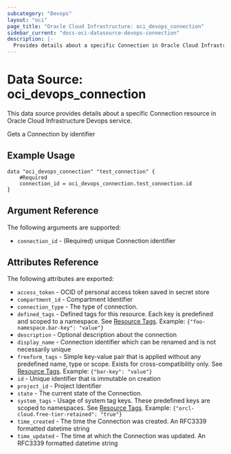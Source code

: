 ```yaml
---
subcategory: "Devops"
layout: "oci"
page_title: "Oracle Cloud Infrastructure: oci_devops_connection"
sidebar_current: "docs-oci-datasource-devops-connection"
description: |-
  Provides details about a specific Connection in Oracle Cloud Infrastructure Devops service
---
```


# Data Source: oci_devops_connection
This data source provides details about a specific Connection resource in Oracle Cloud Infrastructure Devops service.

Gets a Connection by identifier

## Example Usage

```hcl
data "oci_devops_connection" "test_connection" {
	#Required
	connection_id = oci_devops_connection.test_connection.id
}
```

## Argument Reference

The following arguments are supported:

* `connection_id` - (Required) unique Connection identifier


## Attributes Reference

The following attributes are exported:

* `access_token` - OCID of personal access token saved in secret store
* `compartment_id` - Compartment Identifier
* `connection_type` - The type of connection.
* `defined_tags` - Defined tags for this resource. Each key is predefined and scoped to a namespace. See [Resource Tags](https://docs.cloud.oracle.com/iaas/Content/General/Concepts/resourcetags.htm). Example: `{"foo-namespace.bar-key": "value"}`
* `description` - Optional description about the connection
* `display_name` - Connection identifier which can be renamed and is not necessarily unique
* `freeform_tags` - Simple key-value pair that is applied without any predefined name, type or scope. Exists for cross-compatibility only.  See [Resource Tags](https://docs.cloud.oracle.com/iaas/Content/General/Concepts/resourcetags.htm). Example: `{"bar-key": "value"}`
* `id` - Unique identifier that is immutable on creation
* `project_id` - Project Identifier
* `state` - The current state of the Connection.
* `system_tags` - Usage of system tag keys. These predefined keys are scoped to namespaces. See [Resource Tags](https://docs.cloud.oracle.com/iaas/Content/General/Concepts/resourcetags.htm). Example: `{"orcl-cloud.free-tier-retained": "true"}`
* `time_created` - The time the Connection was created. An RFC3339 formatted datetime string
* `time_updated` - The time at which the Connection was updated. An RFC3339 formatted datetime string

